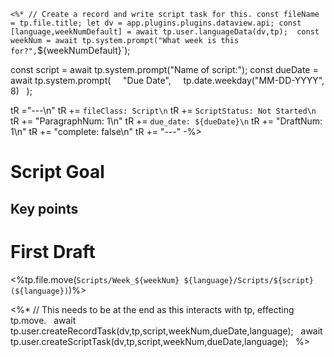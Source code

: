 
`<%*
// Create a record and write script task for this.
const fileName = tp.file.title;
let dv = app.plugins.plugins.dataview.api;
const [language,weekNumDefault] = await tp.user.languageData(dv,tp); 
const weekNum = await tp.system.prompt("What week is this for?",`${weekNumDefault}`);

const script = await tp.system.prompt("Name of script:");
const dueDate = await tp.system.prompt(
    "Due Date",
    tp.date.weekday("MM-DD-YYYY", 8)
  );

tR ="---\n"
tR += `fileClass: Script\n`
tR += `ScriptStatus: Not Started\n`
tR += "ParagraphNum: 1\n"
tR += `due_date: ${dueDate}\n`
tR += "DraftNum: 1\n"
tR += "complete: false\n"
tR += "---"
-%>

# Script Goal

## Key points


# First Draft
<%tp.file.move(`Scripts/Week_${weekNum} ${language}/Scripts/${script}(${language})`)%>

<%*
// This needs to be at the end as this interacts with tp, effecting tp.move. 
  await tp.user.createRecordTask(dv,tp,script,weekNum,dueDate,language);
  await tp.user.createScriptTask(dv,tp,script,weekNum,dueDate,language);
  %>